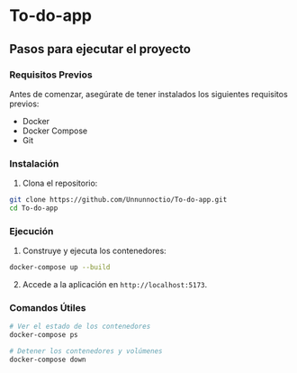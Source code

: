 # To-do-app

## Pasos para ejecutar el proyecto

### Requisitos Previos

Antes de comenzar, asegúrate de tener instalados los siguientes requisitos previos:

- Docker
- Docker Compose
- Git

### Instalación

1. Clona el repositorio:

```bash
git clone https://github.com/Unnunnoctio/To-do-app.git
cd To-do-app
```

### Ejecución

1. Construye y ejecuta los contenedores:

```bash
docker-compose up --build
```

2. Accede a la aplicación en `http://localhost:5173`.

### Comandos Útiles

```bash
# Ver el estado de los contenedores
docker-compose ps

# Detener los contenedores y volúmenes
docker-compose down
```